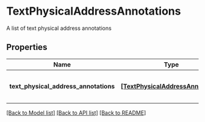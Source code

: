 # TextPhysicalAddressAnnotations

A list of text physical address annotations
## Properties
Name | Type | Description | Notes
------------ | ------------- | ------------- | -------------
**text_physical_address_annotations** | [**[TextPhysicalAddressAnnotation]**](TextPhysicalAddressAnnotation.md) | A list of text physical address annotations | [optional] 

[[Back to Model list]](../README.md#documentation-for-models) [[Back to API list]](../README.md#documentation-for-api-endpoints) [[Back to README]](../README.md)


